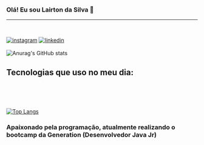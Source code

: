 ### Olá! Eu sou Lairton da Silva 👋

<hr><br>

[![instagram](https://img.shields.io/badge/Instagram-f00?style=for-the-badge&logo=instagram&logoColor=white)](https://www.instagram.com/lairton_07)
[![linkedin](https://img.shields.io/badge/LinkedIn-0077B5?style=for-the-badge&logo=linkedin&logoColor=white)](https://www.linkedin.com/in/lairton-da-silva-382688224/)
<br><br>
![Anurag's GitHub stats](https://github-readme-stats.vercel.app/api?username=Lairtondasilva&show_icons=true&theme=apprentice)

## Tecnologias que uso no meu dia:
<div style="display:inline_block"><br>
    <img src="https://img.shields.io/badge/HTML5-E34F26?style=for-the-badge&logo=html5&logoColor=white" alt="">
    <img src="https://img.shields.io/badge/CSS3-1572B6?style=for-the-badge&logo=css3&logoColor=white" alt="">
     <img src="https://img.shields.io/badge/JavaScript-F7DF1E?style=for-the-badge&logo=javascript&logoColor=black" alt="">
     <img src="https://img.shields.io/badge/TypeScript-007ACC?style=for-the-badge&logo=typescript&logoColor=white" alt="">
      <img src="https://img.shields.io/badge/React-040404?style=for-the-badge&logo=react&logoColor=61DAFB" alt="">
       <img src="https://img.shields.io/badge/MongoDB-4EA94B?style=for-the-badge&logo=mongodb&logoColor=white" alt="">
    <img src="https://img.shields.io/badge/Express.js-404D59?style=for-the-badge" alt="">
</div>

<br>

[![Top Langs](https://github-readme-stats.vercel.app/api/top-langs/?username=Lairtondasilva&layout=compact&theme=apprentice&line_height=32px)](https://github.com/anuraghazra/github-readme-stats)

### Apaixonado pela programação, atualmente realizando o bootcamp da Generation (Desenvolvedor Java Jr)
